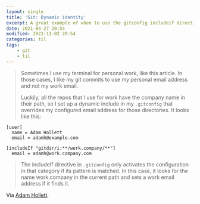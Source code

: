 ```yaml
---
layout: single
title: 'Git: Dynamic identity'
excerpt: A great example of when to use the gitconfig includeif directive
date: 2021-04-27 20:54
modified: 2021-11-02 20:54
categories: til
tags:
    - git
    - til
---
```


> Sometimes I use my terminal for personal work, like this article.
> In those cases, I like my git commits to use my personal email address and not my work email.
>
> Luckily, all the repos that I use for work have the company name in their path,
> so I set up a dynamic include in my `.gitconfig` that overrides my configured email address for those directories.
> It looks like this:

```git
[user]
  name = Adam Hollett
  email = adamh@example.com

[includeIf "gitdir/i:**/work.company/**"]
  email = adamh@work.company.com
```

> The includeIf directive in `.gitconfig` only activates the configuration in that category if its pattern is matched.
> In this case, it looks for the name work.company in the current path and sets a work email address if it finds it.

Via [Adam Hollett](https://dev.to/admhlt/terminal-tricks-from-my-dotfiles-2moe).

